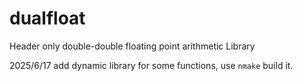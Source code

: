 # dualfloat
Header only double-double floating point arithmetic Library

2025/6/17 add dynamic library for some functions, use `nmake` build it.
